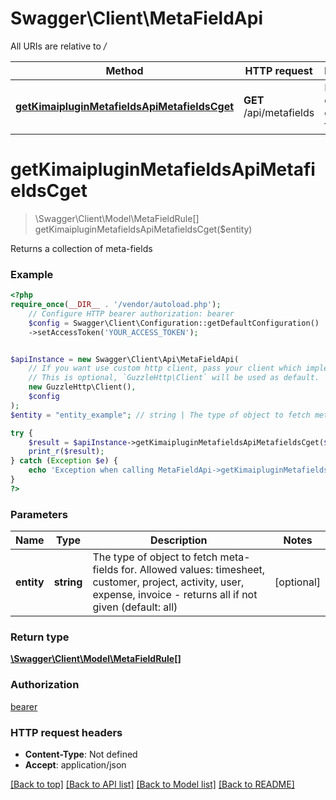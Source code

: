 # Swagger\Client\MetaFieldApi

All URIs are relative to */*

Method | HTTP request | Description
------------- | ------------- | -------------
[**getKimaipluginMetafieldsApiMetafieldsCget**](MetaFieldApi.md#getkimaipluginmetafieldsapimetafieldscget) | **GET** /api/metafields | Returns a collection of meta-fields

# **getKimaipluginMetafieldsApiMetafieldsCget**
> \Swagger\Client\Model\MetaFieldRule[] getKimaipluginMetafieldsApiMetafieldsCget($entity)

Returns a collection of meta-fields

### Example
```php
<?php
require_once(__DIR__ . '/vendor/autoload.php');
    // Configure HTTP bearer authorization: bearer
    $config = Swagger\Client\Configuration::getDefaultConfiguration()
    ->setAccessToken('YOUR_ACCESS_TOKEN');


$apiInstance = new Swagger\Client\Api\MetaFieldApi(
    // If you want use custom http client, pass your client which implements `GuzzleHttp\ClientInterface`.
    // This is optional, `GuzzleHttp\Client` will be used as default.
    new GuzzleHttp\Client(),
    $config
);
$entity = "entity_example"; // string | The type of object to fetch meta-fields for. Allowed values: timesheet, customer, project, activity, user, expense, invoice - returns all if not given (default: all)

try {
    $result = $apiInstance->getKimaipluginMetafieldsApiMetafieldsCget($entity);
    print_r($result);
} catch (Exception $e) {
    echo 'Exception when calling MetaFieldApi->getKimaipluginMetafieldsApiMetafieldsCget: ', $e->getMessage(), PHP_EOL;
}
?>
```

### Parameters

Name | Type | Description  | Notes
------------- | ------------- | ------------- | -------------
 **entity** | **string**| The type of object to fetch meta-fields for. Allowed values: timesheet, customer, project, activity, user, expense, invoice - returns all if not given (default: all) | [optional]

### Return type

[**\Swagger\Client\Model\MetaFieldRule[]**](../Model/MetaFieldRule.md)

### Authorization

[bearer](../../README.md#bearer)

### HTTP request headers

 - **Content-Type**: Not defined
 - **Accept**: application/json

[[Back to top]](#) [[Back to API list]](../../README.md#documentation-for-api-endpoints) [[Back to Model list]](../../README.md#documentation-for-models) [[Back to README]](../../README.md)

